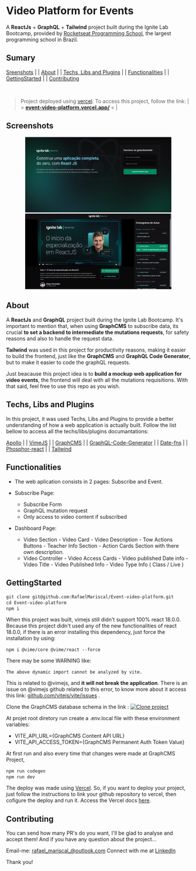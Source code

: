 
<h1> Video Platform for Events </h1>

A <strong>ReactJs</strong> + <strong>GraphQL</strong> + <strong>Tailwind</strong> project built during the Ignite Lab Bootcamp, provided by <a href="https://www.rocketseat.com.br/">Rocketseat Programming School</a>, the largest programming school in Brazil.

<h2>Sumary</h2>

<p> 
  <a href="#Sreenshots">Sreenshots</a>  | |  
  <a href="#About">About</a>  | |  
  <a href="#Techs">Techs, Libs and Plugins</a>  | |  
  <a href="#Functionalities">Functionalities</a> | |
  <a href="#GettingStarted">GettingStarted</a> | |
  <a href="#Contributing">Contributing</a>
</p>

</br>

> Project deployed using <a href="https://vercel.com/docs">vercel</a>. To access this project, follow the link: | > <a href="https://event-video-platform.vercel.app/"><strong>event-video-platform.vercel.app/</strong></a> < |

<h2 id="Sreenshots">Screenshots</h2>

<p align="center">
 <img src="https://github.com/RafaelMariscal/Event-video-platform/blob/main/src/assets/Login-Page-Screenshot.png" width="400px"/>
 <img src="https://github.com/RafaelMariscal/Event-video-platform/blob/main/src/assets/Event-Page-Screenshot.png" width="400px"/>
</p>

<h2 id="About">About</h2>

A <strong>ReactJs</strong> and <strong>GraphQL</strong> project built during the Ignite Lab Bootcamp. It's important to mention that, when using <strong>GraphCMS</strong> to subscribe data, its crucial <strong>to set a backend to intermediate the mutations requests</strong>, for safety reasons and also to handle the request data.

<strong>Tailwind</strong> was used in this project for productivity reasons, making it easier to build the frontend, just like the <strong>GraphCMS</strong> and <strong>GraphQL Code Generator</strong>, but to make it easier to code the graphQL requests.

Just beacause this project idea is to <strong>build a mockup web application for video events</strong>, the frontend will deal with all the mutations requisitions. With that said, feel free to use this repo as you wish.

<h2 id="Techs">Techs, Libs and Plugins</h2>

In this project, it was used Techs, Libs and Plugins to provide a better understanding of how a web application is actually built. Follow the list bellow to access all the techs/libs/plugins documantations:
<p>
  <a href="https://www.apollographql.com/docs/react">Apollo</a> | | 
  <a href="https://vimejs.com/getting-started/installation">VimeJS</a> | | 
  <a href="https://graphcms.com/docs/guides/getting-started/create-a-project">GraphCMS</a> | |
  <a href="https://www.graphql-code-generator.com/docs/getting-started">GraphQL-Code-Generator</a> | |
  <a href="https://date-fns.org/docs/Getting-Started">Date-fns</a> | | 
  <a href="https://phosphoricons.com/">Phosphor-react</a> | | 
  <a href="https://tailwindcss.com/docs/installation">Tailwind</a> 
</p>

<h2 id="Functionalities">Functionalities</h2>

- The web aplication consists in 2 pages: Subscribe and Event.
- Subscribe Page:
  - Subscribe Form
  - GraphQL mutation request
  - Only access to video content if subscribed
 
- Dashboard Page:
  - Video Section
		- Video Card
		- Video Description
		- Tow Actions Buttons 
		- Teacher Info Section
		- Action Cards Section with there own description.
  - Video Controller
		  - Video Access Cards 
		  - Video published Date info
		  - Video Title
		  - Video Published Info
		  - Video Type Info ( Class / Live )

<h2 id="GettingStarted">GettingStarted</h2>

    git clone git@github.com:RafaelMariscal/Event-video-platform.git
    cd Event-video-platform
    npm i
<p>
When this project was built, vimejs still didn't support 100% react 18.0.0. Because this project didn't used any of the new functionalities of react 18.0.0, if there is an error installing this dependency, just force the installation by using:

    npm i @vime/core @vime/react --force


There may be some WARNING like:  

    The above dynamic import cannot be analyzed by vite.

This is related to @vimejs, and <strong>it will not break the application</strong>. There is an issue on @vimejs github related to this error, to know more about it access this link:  <a href="https://github.com/vitejs/vite/issues?q=The+above+dynamic+import+cannot+be+analyzed+by+vite.+">github.com/vitejs/vite/issues</a> .

Clone the GraphCMS database schema in the link : 
[![Clone project](https://graphcms.com/button)](https://app.graphcms.com/clone/31d3a300b4ff4936a6629512015b2f6b?name=Ignite%20Lab%20-%20Rafael%20Mariscal)

At projet root diretory run create a .env.local file with these environment variables:
- VITE_API_URL={GraphCMS Content API URL}
- VITE_API_ACCESS_TOKEN={GraphCMS Permanent Auth Token Value}

At first run and also every time that changes were made at GraphCMS Project, 

    npm run codegen
    npm run dev

The deploy was made using <a href="https://vercel.com/docs">Vercel</a>. So, if you want to deploy your project, just follow the instructions to link your github repository to vercel, then cofigure the deploy and run it. Access the Vercel docs <a href="https://vercel.com/docs">here</a>.
</p>


<h2 id="Contributing">Contributing</h2>

You can send how many PR's do you want, I'll be glad to analyse and accept them! And if you have any question about the project...

Email-me: <a href="mailto: rafael_mariscal_@outlook.com">rafael_mariscal_@outlook.com</a>
Connect with me at  <a href="https://www.linkedin.com/in/rafael-mariscal/">LinkedIn</a>

Thank you!
